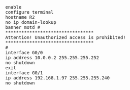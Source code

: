 
<pre>
enable
configure terminal
hostname R2
no ip domain-lookup
banner motd #
*********************************
Attention! Unauthorized access is prohibited!
*********************************
#
interface G0/0
ip address 10.0.0.2 255.255.255.252
no shutdown
exit
interface G0/1
ip address 192.168.1.97 255.255.255.240
no shutdown

</pre>   
